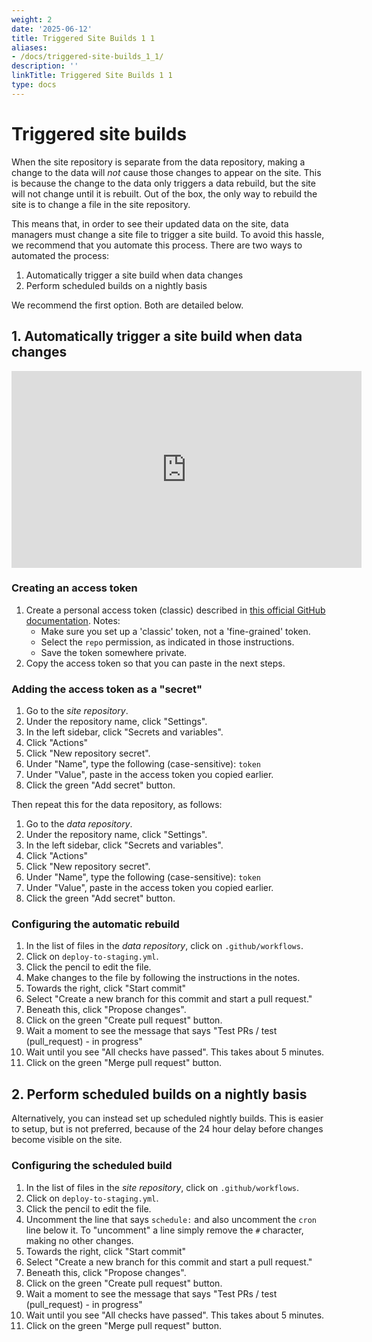 ```yaml
---
weight: 2
date: '2025-06-12'
title: Triggered Site Builds 1 1
aliases:
- /docs/triggered-site-builds_1_1/
description: ''
linkTitle: Triggered Site Builds 1 1
type: docs
---
```


<h1>Triggered site builds</h1>

When the site repository is separate from the data repository, making a change to the data will *not* cause those changes to appear on the site. This is because the change to the data only triggers a data rebuild, but the site will not change until it is rebuilt. Out of the box, the only way to rebuild the site is to change a file in the site repository.

This means that, in order to see their updated data on the site, data managers must change a site file to trigger a site build. To avoid this hassle, we recommend that you automate this process. There are two ways to automated the process:

1. Automatically trigger a site build when data changes
2. Perform scheduled builds on a nightly basis

We recommend the first option. Both are detailed below.

## 1. Automatically trigger a site build when data changes

<iframe width="560" height="315" src="https://www.youtube.com/embed/OBbIhiiy9ik" title="YouTube video player" frameborder="0" allow="accelerometer; autoplay; clipboard-write; encrypted-media; gyroscope; picture-in-picture" allowfullscreen></iframe>

### Creating an access token

1. Create a personal access token (classic) described in [this official GitHub documentation](https://help.github.com/en/github/authenticating-to-github/creating-a-personal-access-token-for-the-command-line#creating-a-token). Notes:
    * Make sure you set up a 'classic' token, not a 'fine-grained' token.
    * Select the `repo` permission, as indicated in those instructions.
    * Save the token somewhere private.
1. Copy the access token so that you can paste in the next steps.

### Adding the access token as a "secret"

1. Go to the *site repository*.
1. Under the repository name, click "Settings".
1. In the left sidebar, click "Secrets and variables".
1. Click "Actions"
1. Click "New repository secret".
1. Under "Name", type the following (case-sensitive): `token`
1. Under "Value", paste in the access token you copied earlier.
1. Click the green "Add secret" button.

Then repeat this for the data repository, as follows:

1. Go to the *data repository*.
1. Under the repository name, click "Settings".
1. In the left sidebar, click "Secrets and variables".
1. Click "Actions"
1. Click "New repository secret".
1. Under "Name", type the following (case-sensitive): `token`
1. Under "Value", paste in the access token you copied earlier.
1. Click the green "Add secret" button.

### Configuring the automatic rebuild

1. In the list of files in the *data repository*, click on `.github/workflows`.
1. Click on `deploy-to-staging.yml`.
1. Click the pencil to edit the file.
1. Make changes to the file by following the instructions in the notes.
1. Towards the right, click "Start commit"
1. Select "Create a new branch for this commit and start a pull request."
1. Beneath this, click "Propose changes".
1. Click on the green "Create pull request" button.
1. Wait a moment to see the message that says "Test PRs / test (pull_request) - in progress"
1. Wait until you see "All checks have passed". This takes about 5 minutes.
1. Click on the green "Merge pull request" button.

## 2. Perform scheduled builds on a nightly basis

Alternatively, you can instead set up scheduled nightly builds. This is easier to setup, but is not preferred, because of the 24 hour delay before changes become visible on the site.

### Configuring the scheduled build

1. In the list of files in the *site repository*, click on `.github/workflows`.
1. Click on `deploy-to-staging.yml`.
1. Click the pencil to edit the file.
1. Uncomment the line that says `schedule:` and also uncomment the `cron` line below it. To "uncomment" a line simply remove the `#` character, making no other changes.
1. Towards the right, click "Start commit"
1. Select "Create a new branch for this commit and start a pull request."
1. Beneath this, click "Propose changes".
1. Click on the green "Create pull request" button.
1. Wait a moment to see the message that says "Test PRs / test (pull_request) - in progress"
1. Wait until you see "All checks have passed". This takes about 5 minutes.
1. Click on the green "Merge pull request" button.
